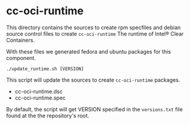 # cc-oci-runtime

This directory contains the sources to create rpm specfiles and debian source
control files to create ``cc-oci-runtime`` The runtime of Intel® Clear 
Containers.

With these files we generated fedora and ubuntu packages for this component.

``./update_runtime.sh [VERSION]``

This script will update the sources to create ``cc-oci-runtime`` packages.

  * cc-oci-runtime.dsc
  * cc-oci-runtime.spec

By default, the script will get VERSION specified in the ``versions.txt`` file
found at the the repository's root.
